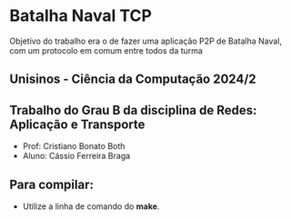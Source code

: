 # Batalha Naval TCP

Objetivo do trabalho era o de fazer uma aplicação P2P de Batalha Naval, com um protocolo em comum entre todos da turma

## Unisinos - Ciência da Computação 2024/2

## Trabalho do Grau B da disciplina de Redes: Aplicação e Transporte
- Prof: Cristiano Bonato Both
- Aluno: Cássio Ferreira Braga

## Para compilar:
- Utilize a linha de comando do **make**.

